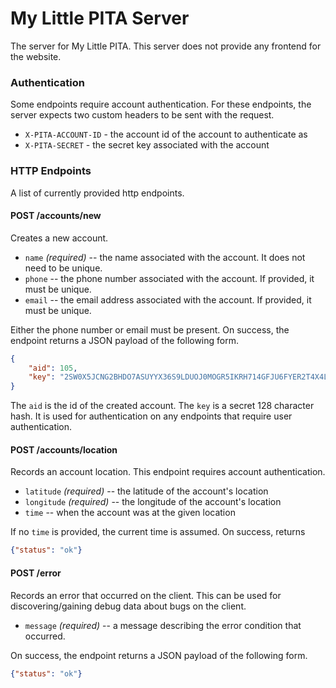 My Little PITA Server
=====================

The server for My Little PITA. This server does not provide
any frontend for the website.

### Authentication

Some endpoints require account authentication. For these endpoints, the server expects two
custom headers to be sent with the request.

- `X-PITA-ACCOUNT-ID` - the account id of the account to authenticate as
- `X-PITA-SECRET` - the secret key associated with the account

### HTTP Endpoints

A list of currently provided http endpoints.

#### POST /accounts/new

Creates a new account.

- `name` *(required)* -- the name associated with the account. It does not need to be unique.
- `phone` -- the phone number associated with the account. If provided, it must be unique.
- `email` -- the email address associated with the account. If provided, it must be unique.

Either the phone number or email must be present. On success, the endpoint returns a JSON payload
of the following form.

```json
{
    "aid": 105,
    "key": "2SW0X5JCNG2BHDO7ASUYYX36S9LDUOJ0MOGR5IKRH714GFJU6FYER2T4X4LZYW68IC6K17A2ZKS2KP83AIQYSJB9MWVVWVRXXSXADUZR92JC3YYF1VNTJXJ71LA1GMN7"
}
```

The `aid` is the id of the created account. The `key` is a secret 128 character hash. It is used for authentication on
any endpoints that require user authentication.

#### POST /accounts/location

Records an account location. This endpoint requires account authentication.

- `latitude` *(required)* -- the latitude of the account's location
- `longitude` *(required)* -- the longitude of the account's location
- `time` -- when the account was at the given location

If no `time` is provided, the current time is assumed. On success, returns 
```json
{"status": "ok"}
```

#### POST /error

Records an error that occurred on the client. This can be used for discovering/gaining debug data
about bugs on the client.

- `message` *(required)* -- a message describing the error condition that occurred.

On success, the endpoint returns a JSON payload of the following form.

```json
{"status": "ok"}
```

